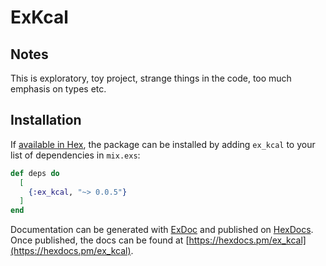 # ExKcal

## Notes

This is exploratory, toy project, strange things in the code, too much emphasis on types etc.

## Installation

If [available in Hex](https://hex.pm/docs/publish), the package can be installed
by adding `ex_kcal` to your list of dependencies in `mix.exs`:

```elixir
def deps do
  [
    {:ex_kcal, "~> 0.0.5"}
  ]
end
```

Documentation can be generated with [ExDoc](https://github.com/elixir-lang/ex_doc)
and published on [HexDocs](https://hexdocs.pm). Once published, the docs can
be found at [https://hexdocs.pm/ex_kcal](https://hexdocs.pm/ex_kcal).
